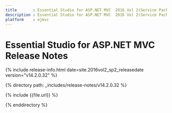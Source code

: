 ```yaml
---
title       : Essential Studio for ASP.NET MVC  2016 Vol 2(Service Pack 2) Release Notes
description : Essential Studio for ASP.NET MVC  2016 Vol 2(Service Pack 2) Release Notes
platform    : ejmvc
---
```


# Essential Studio for ASP.NET MVC Release Notes

{% include release-info.html date=site.2016vol2_sp2_releasedate version="v14.2.0.32" %} 

{% directory path: _includes/release-notes/v14.2.0.32 %}

{% include {{file.url}} %}

{% enddirectory %}